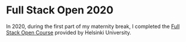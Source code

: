# Full Stack Open 2020

In 2020, during the first part of my maternity break, I completed the [Full Stack Open Course](https://fullstackopen.com/en/about) provided by Helsinki University. 
